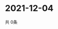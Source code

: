 # 2021-12-04
  共 0条

  <!-- BEGIN -->
  <!-- 最后更新时间Sat Dec 04 2021 21:03:19 GMT+0000 (Coordinated Universal Time) -->
  
  <!-- END -->
  
  